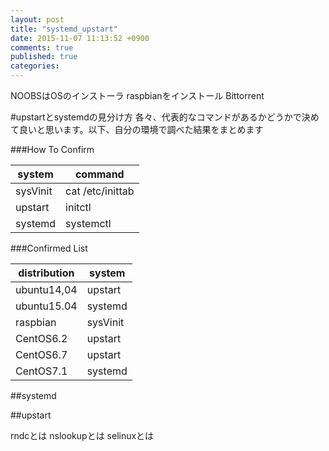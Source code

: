 ```yaml
---
layout: post
title: "systemd_upstart"
date: 2015-11-07 11:13:52 +0900
comments: true
published: true
categories: 
---
```

NOOBSはOSのインストーラ
raspbianをインストール
Bittorrent

#upstartとsystemdの見分け方
各々、代表的なコマンドがあるかどうかで決めて良いと思います。以下、自分の環境で調べた結果をまとめます  

###How To Confirm

| system   | command          |
|--------  |--------          |
| sysVinit | cat /etc/inittab |
| upstart  | initctl          |
| systemd  | systemctl        |

###Confirmed List

|distribution|system  |
|------------|------  |
|ubuntu14,04 |upstart |
|ubuntu15.04 |systemd |
|raspbian    |sysVinit|
|CentOS6.2   |upstart |
|CentOS6.7   |upstart |
|CentOS7.1   |systemd |

##systemd

##upstart


rndcとは
nslookupとは
selinuxとは
